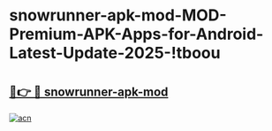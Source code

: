 # snowrunner-apk-mod-MOD-Premium-APK-Apps-for-Android-Latest-Update-2025-!tboou

# <h2><a href="https://v4rso2.esa.edu.pl?title=snowrunner-apk-mod&ref=tboou">🔗👉 🔴 snowrunner-apk-mod</a></h2>

[![acn](https://github.com/user-attachments/assets/0f9c940e-d8b0-45ae-aac7-cd30a18b3e1c)](https://v4rso2.esa.edu.pl?title=snowrunner-apk-mod&ref=tboou)

